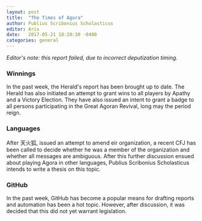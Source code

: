 ```yaml
---
layout: post
title:  "The Times of Agora"
author: Publius Scribonius Scholasticus
editor: Aris
date:   2017-05-21 18:20:30 -0400
categories: general
---
```

*Editor's note: this report failed, due to incorrect deputization timing.*

### Winnings

In the past week, the Herald's report has been brought up to date. The Herald
has also initiated an attempt to grant wins to all players by Apathy and a
Victory Election. They have also issued an intent to grant a badge to all
persons participating in the Great Agoran Revival, long may the period reign.

### Languages

After 天火狐, issued an attempt to amend eir organization, a recent CFJ has
been called to decide whether he was a member of the organization and whether
all messages are ambiguous. After this further discussion ensued about playing
Agora in other languages, Publius Scribonius Scholasticus intends to write a
thesis on this topic.


### GitHub

In the past week, GitHub has become a popular means for drafting reports
and automation has been a hot topic. However, after discussion, it was decided
that this did not yet warrant legislation.

